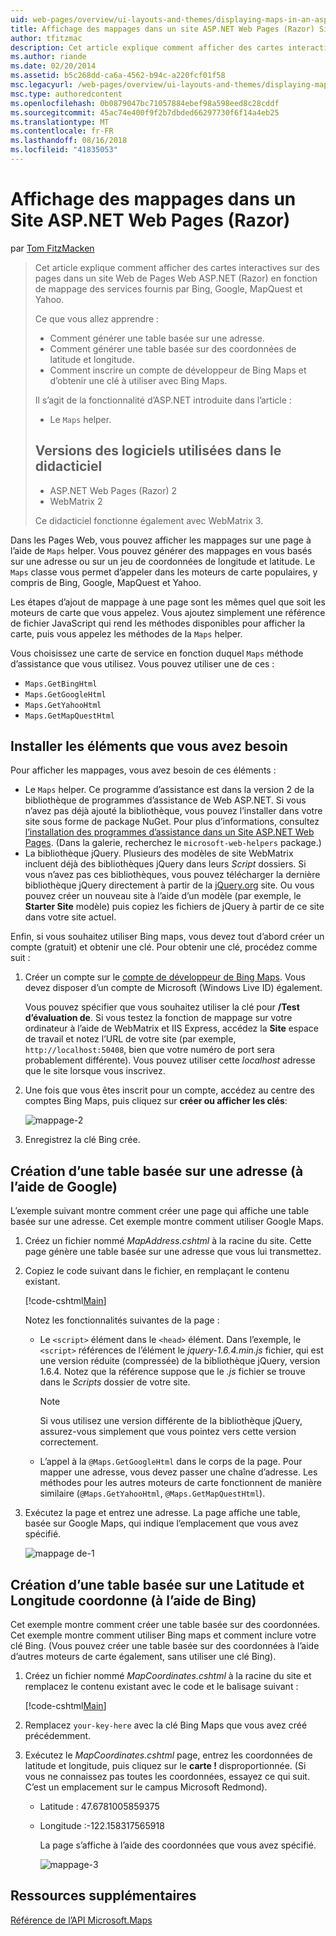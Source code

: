 ```yaml
---
uid: web-pages/overview/ui-layouts-and-themes/displaying-maps-in-an-aspnet-web-pages-site
title: Affichage des mappages dans un site ASP.NET Web Pages (Razor) Site | Microsoft Docs
author: tfitzmac
description: Cet article explique comment afficher des cartes interactives sur des pages dans un site Web de Pages Web ASP.NET (Razor) en fonction de mappage des services fournis par Bing, Google, Ma...
ms.author: riande
ms.date: 02/20/2014
ms.assetid: b5c268dd-ca6a-4562-b94c-a220fcf01f58
msc.legacyurl: /web-pages/overview/ui-layouts-and-themes/displaying-maps-in-an-aspnet-web-pages-site
msc.type: authoredcontent
ms.openlocfilehash: 0b0879047bc71057884ebef98a598eed8c28cddf
ms.sourcegitcommit: 45ac74e400f9f2b7dbded66297730f6f14a4eb25
ms.translationtype: MT
ms.contentlocale: fr-FR
ms.lasthandoff: 08/16/2018
ms.locfileid: "41835053"
---
```

<a name="displaying-maps-in-an-aspnet-web-pages-razor-site"></a>Affichage des mappages dans un Site ASP.NET Web Pages (Razor)
====================
par [Tom FitzMacken](https://github.com/tfitzmac)

> Cet article explique comment afficher des cartes interactives sur des pages dans un site Web de Pages Web ASP.NET (Razor) en fonction de mappage des services fournis par Bing, Google, MapQuest et Yahoo.
> 
> Ce que vous allez apprendre :
> 
> - Comment générer une table basée sur une adresse.
> - Comment générer une table basée sur des coordonnées de latitude et longitude.
> - Comment inscrire un compte de développeur de Bing Maps et d’obtenir une clé à utiliser avec Bing Maps.
> 
> Il s’agit de la fonctionnalité d’ASP.NET introduite dans l’article :
> 
> - Le `Maps` helper.
>   
> 
> ## <a name="software-versions-used-in-the-tutorial"></a>Versions des logiciels utilisées dans le didacticiel
> 
> 
> - ASP.NET Web Pages (Razor) 2
> - WebMatrix 2
>   
> 
> Ce didacticiel fonctionne également avec WebMatrix 3.


Dans les Pages Web, vous pouvez afficher les mappages sur une page à l’aide de `Maps` helper. Vous pouvez générer des mappages en vous basés sur une adresse ou sur un jeu de coordonnées de longitude et latitude. Le `Maps` classe vous permet d’appeler dans les moteurs de carte populaires, y compris de Bing, Google, MapQuest et Yahoo.

Les étapes d’ajout de mappage à une page sont les mêmes quel que soit les moteurs de carte que vous appelez. Vous ajoutez simplement une référence de fichier JavaScript qui rend les méthodes disponibles pour afficher la carte, puis vous appelez les méthodes de la `Maps` helper.

Vous choisissez une carte de service en fonction duquel `Maps` méthode d’assistance que vous utilisez. Vous pouvez utiliser une de ces :

- `Maps.GetBingHtml`
- `Maps.GetGoogleHtml`
- `Maps.GetYahooHtml`
- `Maps.GetMapQuestHtml`

## <a name="installing-the-pieces-you-need"></a>Installer les éléments que vous avez besoin

Pour afficher les mappages, vous avez besoin de ces éléments :

- Le `Maps` helper. Ce programme d’assistance est dans la version 2 de la bibliothèque de programmes d’assistance de Web ASP.NET. Si vous n’avez pas déjà ajouté la bibliothèque, vous pouvez l’installer dans votre site sous forme de package NuGet. Pour plus d’informations, consultez [l’installation des programmes d’assistance dans un Site ASP.NET Web Pages](https://go.microsoft.com/fwlink/?LinkId=252372). (Dans la galerie, recherchez le `microsoft-web-helpers` package.)
- La bibliothèque jQuery. Plusieurs des modèles de site WebMatrix incluent déjà des bibliothèques jQuery dans leurs *Script* dossiers. Si vous n’avez pas ces bibliothèques, vous pouvez télécharger la dernière bibliothèque jQuery directement à partir de la [jQuery.org](http://jQuery.org) site. Ou vous pouvez créer un nouveau site à l’aide d’un modèle (par exemple, le **Starter Site** modèle) puis copiez les fichiers de jQuery à partir de ce site dans votre site actuel.

Enfin, si vous souhaitez utiliser Bing maps, vous devez tout d’abord créer un compte (gratuit) et obtenir une clé. Pour obtenir une clé, procédez comme suit :

1. Créer un compte sur le [compte de développeur de Bing Maps](https://www.microsoft.com/maps/developers/web.aspx). Vous devez disposer d’un compte de Microsoft (Windows Live ID) également.

    Vous pouvez spécifier que vous souhaitez utiliser la clé pour **/Test d’évaluation de**. Si vous testez la fonction de mappage sur votre ordinateur à l’aide de WebMatrix et IIS Express, accédez la **Site** espace de travail et notez l’URL de votre site (par exemple, `http://localhost:50408`, bien que votre numéro de port sera probablement différente). Vous pouvez utiliser cette *localhost* adresse que le site lorsque vous inscrivez.
2. Une fois que vous êtes inscrit pour un compte, accédez au centre des comptes Bing Maps, puis cliquez sur **créer ou afficher les clés**:

    ![mappage-2](displaying-maps-in-an-aspnet-web-pages-site/_static/image1.png)
3. Enregistrez la clé Bing crée.

## <a name="creating-a-map-based-on-an-address-using-google"></a>Création d’une table basée sur une adresse (à l’aide de Google)

L’exemple suivant montre comment créer une page qui affiche une table basée sur une adresse. Cet exemple montre comment utiliser Google Maps.

1. Créez un fichier nommé *MapAddress.cshtml* à la racine du site. Cette page génère une table basée sur une adresse que vous lui transmettez.
2. Copiez le code suivant dans le fichier, en remplaçant le contenu existant.

    [!code-cshtml[Main](displaying-maps-in-an-aspnet-web-pages-site/samples/sample1.cshtml)]

    Notez les fonctionnalités suivantes de la page :

    - Le `<script>` élément dans le `<head>` élément. Dans l’exemple, le `<script>` références de l’élément le *jquery-1.6.4.min.js* fichier, qui est une version réduite (compressée) de la bibliothèque jQuery, version 1.6.4. Notez que la référence suppose que le *.js* fichier se trouve dans le *Scripts* dossier de votre site. 

        > [!NOTE]
        > Si vous utilisez une version différente de la bibliothèque jQuery, assurez-vous simplement que vous pointez vers cette version correctement.
    - L’appel à la `@Maps.GetGoogleHtml` dans le corps de la page. Pour mapper une adresse, vous devez passer une chaîne d’adresse. Les méthodes pour les autres moteurs de carte fonctionnent de manière similaire (`@Maps.GetYahooHtml`, `@Maps.GetMapQuestHtml`).
3. Exécutez la page et entrez une adresse. La page affiche une table, basée sur Google Maps, qui indique l’emplacement que vous avez spécifié.

     ![mappage de-1](displaying-maps-in-an-aspnet-web-pages-site/_static/image2.png)

## <a name="creating-a-map-based-on-latitude-and-longitude-coordinates-using-bing"></a>Création d’une table basée sur une Latitude et Longitude coordonne (à l’aide de Bing)

Cet exemple montre comment créer une table basée sur des coordonnées. Cet exemple montre comment utiliser Bing maps et comment inclure votre clé Bing. (Vous pouvez créer une table basée sur des coordonnées à l’aide d’autres moteurs de carte également, sans utiliser une clé Bing).

1. Créez un fichier nommé *MapCoordinates.cshtml* à la racine du site et remplacez le contenu existant avec le code et le balisage suivant :

    [!code-cshtml[Main](displaying-maps-in-an-aspnet-web-pages-site/samples/sample2.cshtml)]
2. Remplacez `your-key-here` avec la clé Bing Maps que vous avez créé précédemment.
3. Exécutez le *MapCoordinates.cshtml* page, entrez les coordonnées de latitude et longitude, puis cliquez sur le **carte !** disproportionnée. (Si vous ne connaissez pas toutes les coordonnées, essayez ce qui suit. C’est un emplacement sur le campus Microsoft Redmond).

   - Latitude : 47.6781005859375
   - Longitude :-122.158317565918

     La page s’affiche à l’aide des coordonnées que vous avez spécifié.

     ![mappage-3](displaying-maps-in-an-aspnet-web-pages-site/_static/image3.png)

<a id="Additional_Resources"></a>
## <a name="additional-resources"></a>Ressources supplémentaires


[Référence de l’API Microsoft.Maps](https://msdn.microsoft.com/library/gg427611.aspx)
